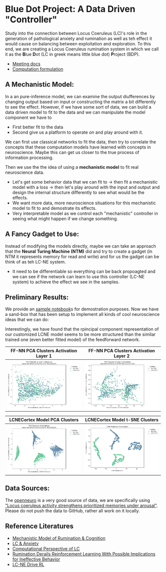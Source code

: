 # Blue Dot Project: A Data Driven "Controller"
Study into the connection between Locus Coeruleus (LC)'s role in the generation of pathological anxiety and rumination as well as teh effect it would cause on balancing between exploitation and exploration. To this end, we are creating a Locus Coeruleus rumination system in which we call it as the **B**lue **D**ot (LC in greek means little blue dot) **P**roject (BDP).
- [Meeting docs](https://docs.google.com/document/d/1740GxJ5xmIjUbWH8_RjYnuI5KNnZwGkvKQaM6hEzCLc/edit?tab=t.0#heading=h.e9mhf81r5r4b)
- [Computation formulation](https://www.overleaf.com/project/67a703b870287a1af3db3532)

## A Mechanistic Model:
In a an pure-inference model, we can examine the output diufferences by changing output based on input or constructing the matrix a bit differently to see the effect. However, if we have some sort of data, we can build a data driven model to fit to the data and we can manipulate the model component we have to
- First better fit to the data
- Second give us a platform to operate on and play around with it.

We can first use classical networks to fit the data, then try to correlate the concepts that these computation models have learned with concepts in neuroscience. Maybe this can get us closer to the true process of information processing.

Then we use the the idea of using a **mechanistic model** to fit real neuroscience data.
- Let's get some behavior data that we can fit to -> then fit a mechanistic model with a loss -> then let's play around with the input and output and design the internal structure differently to see what would be the effects.
- We want more data, more neuroscience situations for this mechanistic model to fit to and demostrate its effects.
- Very interpretable model as we control each "mechanistic" controller in seeing what might happen if we change something.

## A Fancy Gadget to Use:
Instead of modifying the models directly, maybe we can take an approach that the **Neural Turing Machine (NTM)** did and try to create a gadget (in NTM it represents memory for read and write) and for us the gadget can be think of as teh LC-NE system.
- It need to be differentiable so everything can be back propoagted and we can see if the network can learn to use this controller (LC-NE system) to achieve the effect we see in the samples.

## Preliminary Results:
We provide an [sample notebook](https://github.com/KevinBian107/Blue-Dot-Project/blob/main/simulate.ipynb)s for demostration purposes. Now  we have a sand-box that has been setup  to implement all kinds of cool neuroscience ideas that we can do:

Interestingly, we have found that the rpincipal component representation of our customized LCNE model seems to be more structured than the similar trained one (even better fitted model) of the feedforward network.

| FF-NN PCA Clusters Activation Layer 1 | FF-NN PCA Clusters Activation Layer 2 |
|--------------|---------------|
| ![PCA_A1](results/ff_pca1.png) | ![PCA_A2](results/ff_pca2.png) |

| LCNECortex Model PCA Clusters  | LCNECortex Model t-SNE Clusters |
|--------------|---------------|
| ![PCA](results/lc_pca.png) | ![t-SNE](results/lc_tsne.png) |

## Data Sources:
The [openneuro](https://openneuro.org/) is a very good source of data, we are specifically using ["Locus coeruleus activity strengthens prioritized memories under arousal"](https://openneuro.org/datasets/ds002011/versions/1.0.0). Please do not push the data to GitHub, rather all work on it locally.

## Reference Literatures
- [Mechanistic Model of Rumination & Cognition](https://onlinelibrary.wiley.com/doi/full/10.1111/tops.12318)
- [LC & Anxiety](https://pmc.ncbi.nlm.nih.gov/articles/PMC7479871/pdf/10.1177_2398212820930321.pdf)
- [Computational Perspective of LC](https://www.sciencedirect.com/science/article/pii/S2352154624000585)
- [Rumination Derails Reinforcement Learning With Possible Implications for Ineffective Behavior](https://pmc.ncbi.nlm.nih.gov/articles/PMC9354806/pdf/nihms-1741796.pdf)
- [LC-NE Drive RL](https://www.biorxiv.org/content/10.1101/2022.12.08.519670v1.full)
